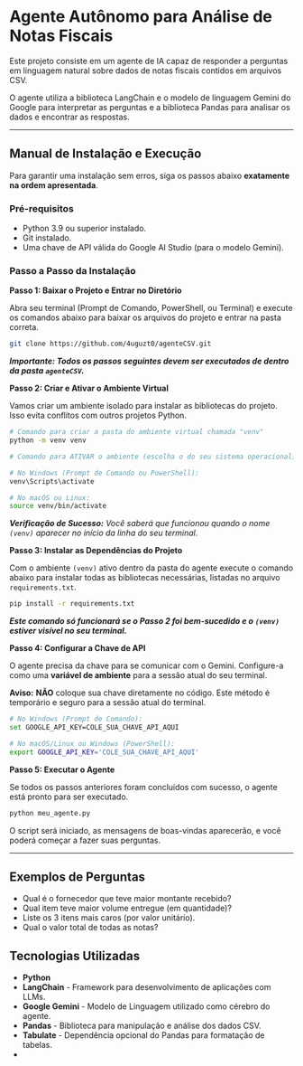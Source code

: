 # Agente Autônomo para Análise de Notas Fiscais

Este projeto consiste em um agente de IA capaz de responder a perguntas em linguagem natural sobre dados de notas fiscais contidos em arquivos CSV.

O agente utiliza a biblioteca LangChain e o modelo de linguagem Gemini do Google para interpretar as perguntas e a biblioteca Pandas para analisar os dados e encontrar as respostas.

---

## Manual de Instalação e Execução

Para garantir uma instalação sem erros, siga os passos abaixo **exatamente na ordem apresentada**.

### Pré-requisitos

- Python 3.9 ou superior instalado.
- Git instalado.
- Uma chave de API válida do Google AI Studio (para o modelo Gemini).

### Passo a Passo da Instalação

**Passo 1: Baixar o Projeto e Entrar no Diretório**

Abra seu terminal (Prompt de Comando, PowerShell, ou Terminal) e execute os comandos abaixo para baixar os arquivos do projeto e entrar na pasta correta.

```bash
git clone https://github.com/4uguzt0/agenteCSV.git
```
***Importante: Todos os passos seguintes devem ser executados de dentro da pasta `agenteCSV`.***

**Passo 2: Criar e Ativar o Ambiente Virtual**

Vamos criar um ambiente isolado para instalar as bibliotecas do projeto. Isso evita conflitos com outros projetos Python.

```bash
# Comando para criar a pasta do ambiente virtual chamada "venv"
python -m venv venv

# Comando para ATIVAR o ambiente (escolha o do seu sistema operacional)

# No Windows (Prompt de Comando ou PowerShell):
venv\Scripts\activate

# No macOS ou Linux:
source venv/bin/activate
```
***Verificação de Sucesso:*** *Você saberá que funcionou quando o nome `(venv)` aparecer no início da linha do seu terminal.*

**Passo 3: Instalar as Dependências do Projeto**

Com o ambiente `(venv)` ativo dentro da pasta do agente execute o comando abaixo para instalar todas as bibliotecas necessárias, listadas no arquivo `requirements.txt`.

```bash
pip install -r requirements.txt
```
***Este comando só funcionará se o Passo 2 foi bem-sucedido e o `(venv)` estiver visível no seu terminal.***

**Passo 4: Configurar a Chave de API**

O agente precisa da chave para se comunicar com o Gemini. Configure-a como uma **variável de ambiente** para a sessão atual do seu terminal.

**Aviso:** **NÃO** coloque sua chave diretamente no código. Este método é temporário e seguro para a sessão atual do terminal.

```bash
# No Windows (Prompt de Comando):
set GOOGLE_API_KEY=COLE_SUA_CHAVE_API_AQUI

# No macOS/Linux ou Windows (PowerShell):
export GOOGLE_API_KEY='COLE_SUA_CHAVE_API_AQUI'
```

**Passo 5: Executar o Agente**

Se todos os passos anteriores foram concluídos com sucesso, o agente está pronto para ser executado.

```bash
python meu_agente.py
```
O script será iniciado, as mensagens de boas-vindas aparecerão, e você poderá começar a fazer suas perguntas.

---

## Exemplos de Perguntas
- Qual é o fornecedor que teve maior montante recebido?
- Qual item teve maior volume entregue (em quantidade)?
- Liste os 3 itens mais caros (por valor unitário).
- Qual o valor total de todas as notas?

## Tecnologias Utilizadas
- **Python**
- **LangChain** - Framework para desenvolvimento de aplicações com LLMs.
- **Google Gemini** - Modelo de Linguagem utilizado como cérebro do agente.
- **Pandas** - Biblioteca para manipulação e análise dos dados CSV.
- **Tabulate** - Dependência opcional do Pandas para formatação de tabelas.
- 
